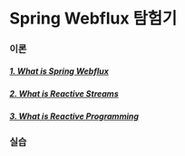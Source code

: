 # Spring Webflux 탐험기

### 이론
##### [1. What is Spring Webflux](https://github.com/technical-learn-room/spring-webflux-learn/wiki/1.-What-is-Spring-Webflux)  
##### [2. What is Reactive Streams](https://github.com/technical-learn-room/spring-webflux-learn/wiki/2.-What-is-Reactive-Streams)
##### [3. What is Reactive Programming](https://github.com/technical-learn-room/spring-webflux-learn/wiki/3.-What-is-Reactive-Programming)

### 실습
